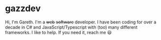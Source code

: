 # gazzdev

Hi, I'm Gareth. I'm a ~~web~~ ~~software~~ developer. I have been coding for over a decade in C# and JavaScript/Typescript with (too) many different frameworks.
I like to help. If you need it, reach me :smiley:
